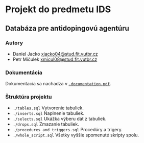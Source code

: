 # Projekt do predmetu IDS

## Databáza pre antidopingovú agentúru

### Autory

- Daniel Jacko xjacko04@stud.fit.vutbr.cz
- Petr Mičulek xmicul08@stud.fit.vutbr.cz

### Dokumentácia

Dokumentacia sa nachadza v [`.documentation.pdf`](./documentation.pdf).

### Štruktúra projektu

- `./tables.sql` Vytvorenie tabuliek.
- `./inserts.sql` Naplnenie tabuliek.
- `./selects.sql` Ukážka výberu dát z tabuliek.
- `./drops.sql` Zmazanie tabuliek.
- `./procedures_and_triggers.sql` Procedúry a trigery.
- `./whole_script.sql` Všetky vyššie spomenuté skripty spolu.
